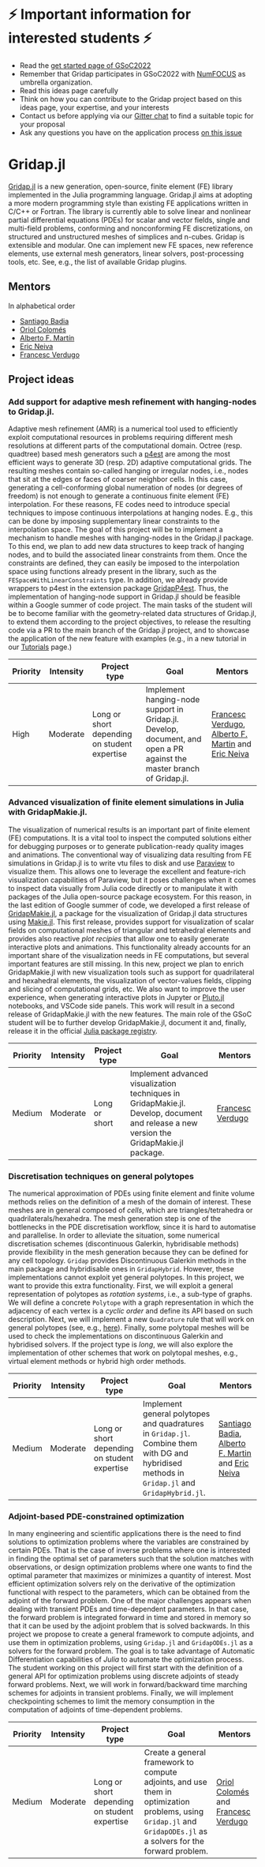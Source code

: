 # ⚡ Important information for interested students  ⚡
- Read the [get started page of GSoC2022](https://summerofcode.withgoogle.com/get-started/)
- Remember that Gridap participates in GSoC2022 with [NumFOCUS](https://numfocus.org/) as umbrella organization.
- Read this ideas page carefully
- Think on how you can contribute to the Gridap project based on this ideas page, your expertise, and your interests
- Contact us before applying via our [Gitter chat](https://gitter.im/Gridap-jl/community) to find a suitable topic for your proposal
- Ask any questions you have on the application process [on this issue](https://github.com/gridap/GSoC/issues/6)

# Gridap.jl

[Gridap.jl](https://github.com/gridap/Gridap.jl) is a new generation, open-source, finite element (FE) library implemented in the Julia programming language. Gridap.jl aims at adopting a more modern programming style than existing FE applications written in C/C++ or Fortran.  The library is currently able to solve linear and nonlinear partial differential equations (PDEs) for scalar and vector fields, single and multi-field problems, conforming and nonconforming FE discretizations, on structured and unstructured meshes of simplices and n-cubes. Gridap is extensible and modular. One can implement new FE spaces, new reference elements, use external mesh generators, linear solvers, post-processing tools, etc. See, e.g., the list of available Gridap plugins.


## Mentors

In alphabetical order
- [Santiago Badia](https://github.com/santiagobadia)
- [Oriol Colomés](https://github.com/oriolcg)
- [Alberto F. Martín](https://github.com/amartinhuertas)
- [Eric Neiva](https://github.com/ericneiva)
- [Francesc Verdugo](https://github.com/fverdugo)

## Project ideas

### Add support for adaptive mesh refinement with hanging-nodes to Gridap.jl.

Adaptive mesh refinement (AMR) is a numerical tool used to efficiently exploit computational resources in problems requiring different mesh resolutions at different parts of the computational domain. Octree (resp. quadtree) based mesh generators such a [p4est](https://www.p4est.org/) are among the most efficient ways to generate 3D (resp. 2D) adaptive computational grids. The resulting meshes contain so-called hanging or irregular nodes, i.e., nodes that sit at the edges or faces of coarser neighbor cells. In this case, generating a cell-conforming global numeration of nodes (or degrees of freedom) is not enough to generate a continuous finite element (FE) interpolation. For these reasons, FE codes need to introduce special techniques to impose continuous interpolations at hanging nodes. E.g., this can be done by imposing supplementary linear constraints to the interpolation space. The goal of this project will be to implement a mechanism to handle meshes with hanging-nodes in the Gridap.jl package. To this end, we plan to add new data structures to keep track of hanging nodes, and to build the associated linear constraints from them. Once the constraints are defined, they can easily be imposed to the interpolation space using functions already present in the library, such as the `FESpaceWithLinearConstraints` type. In addition, we already provide wrappers to p4est in the extension package [GridapP4est](https://github.com/gridap/GridapP4est.jl). Thus, the implementation of hanging-node support in Gridap.jl should be feasible within a Google summer of code project. The main tasks of the student will be to become familiar with the geometry-related data structures of Gridap.jl, to extend them according to the project objectives, to release the resulting code via a PR to the main branch of the Gridap.jl project, and to showcase the application of the new feature with examples (e.g., in a new tutorial in our [Tutorials](https://gridap.github.io/Tutorials/dev/) page.)


| **Priority** | **Intensity** | **Project type** | **Goal**  | **Mentors** |
| ------------ | ------------- | ---------------- | --------- | ----------- |
|  High  | Moderate | Long or short depending on student expertise | Implement hanging-node support in Gridap.jl. Develop, document, and open a PR against the master branch of Gridap.jl. |  [Francesc Verdugo](https://github.com/fverdugo), [Alberto F. Martin](https://github.com/amartinhuertas) and [Eric Neiva](https://github.com/ericneiva)

### Advanced visualization of finite element simulations in Julia with GridapMakie.jl.
The visualization of numerical results is an important part of finite element (FE) computations. It is a vital tool to inspect the computed solutions either for debugging purposes or to generate publication-ready quality images and animations. The conventional way of visualizing data resulting from FE simulations in Gridap.jl is to write vtu files to disk and use [Paraview](https://www.paraview.org/) to visualize them. This allows one to leverage the excellent and feature-rich visualization capabilities of Paraview, but it poses challenges when it comes to inspect data visually from Julia code directly or to manipulate it with packages of the Julia open-source package ecosystem. For this reason, in the last edition of Google summer of code, we developed a first release of [GridapMakie.jl](https://github.com/gridap/GridapMakie.jl), a package for the visualization of Gridap.jl data structures using [Makie.jl](https://github.com/JuliaPlots/Makie.jl). This first release, provides support for visualization of scalar fields on computational meshes of triangular and tetrahedral elements and provides also reactive *plot recipies* that allow one to easily generate interactive plots and animations. This functionality already accounts for an important share of the visualization needs in FE computations, but several important features are still missing. In this new, project we plan to enrich GridapMakie.jl with new visualization tools such as support for quadrilateral and hexahedral elements, the visualization of vector-values fields, clipping and slicing of computational grids, etc. We also want to improve the user experience, when generating interactive plots in Jupyter or [Pluto.jl](https://github.com/fonsp/Pluto.jl) notebooks, and VSCode side panels. This work will result in a second release of GridapMakie.jl with the new features. The main role of the GSoC student will be to further develop GridapMakie.jl, document it and, finally, release it in the official [Julia package registry](https://github.com/JuliaRegistries/General).

| **Priority** | **Intensity** | **Project type** | **Goal**  | **Mentors** |
| ------------ | ------------- | ---------------- | --------- | ----------- |
|  Medium  | Moderate | Long or short  | Implement advanced visualization techniques in GridapMakie.jl. Develop, document and release a new version the GridapMakie.jl package. |  [Francesc Verdugo](https://github.com/fverdugo)

### Discretisation techniques on general polytopes 

The numerical approximation of PDEs using finite element and finite volume methods relies on the definition of a mesh of the domain of interest. These meshes are in general composed of _cells_, which are  triangles/tetrahedra or quadrilaterals/hexahedra. The mesh generation step is one of the bottlenecks in the PDE discretisation workflow, since it is hard to automatise and parallelise. In order to alleviate the situation, some numerical discretisation schemes (discontinuous Galerkin, hybridisable methods) provide flexibility in the mesh generation because they can be defined for any cell topology. `Gridap` provides Discontinuous Galerkin methods in the main package and hybridisable ones in `GridapHybrid`. However, these implementations cannot exploit yet general polytopes. In this project, we want to provide this extra functionality. First, we will exploit a general representation of polytopes as _rotation systems_, i.e., a sub-type of graphs. We will define a concrete `Polytope` with a graph representation in which the adjacency of each vertex is a _cyclic order_ and define its API based on such description. Next, we will implement a new `Quadrature` rule that will work on general polytopes (see, e.g., [here](http://dilbert.engr.ucdavis.edu/~suku/quadrature/hni-curvedsolid.pdf)). Finally, some polytopal meshes will be used to check the implementations on discontinuous Galerkin and hybridised solvers. If the project type is _long_, we will also explore the implementation of other schemes that work on polytopal meshes, e.g., virtual element methods or hybrid high order methods.

| **Priority** | **Intensity** | **Project type** | **Goal**  | **Mentors** |
| ------------ | ------------- | ---------------- | --------- | ----------- |
|  Medium  | Moderate | Long or short depending on student expertise | Implement general polytopes and quadratures in `Gridap.jl`. Combine them with DG and hybridised methods in `Gridap.jl` and `GridapHybrid.jl`. | [Santiago Badia](https://github.com/santiagobadia), [Alberto F. Martin](https://github.com/amartinhuertas) and [Eric Neiva](https://github.com/ericneiva)


### Adjoint-based PDE-constrained optimization

In many engineering and scientific applications there is the need to find solutions to optimization problems where the variables are constrained by certain PDEs. That is the case of inverse problems where one is interested in finding the optimal set of parameters such that the solution matches with observations, or design optimization problems where one wants to find the optimal parameter that maximizes or minimizes a quantity of interest. Most efficient optimization solvers rely on the derivative of the optimization functional with respect to the parameters, which can be obtained from the adjoint of the forward problem. One of the major challenges appears when dealing with transient PDEs and time-dependent parameters. In that case, the forward problem is integrated forward in time and stored in memory so that it can be used by the adjoint problem that is solved backwards. In this project we propose to create a general framework to compute adjoints, and use them in optimization problems, using `Gridap.jl` and `GridapODEs.jl` as a solvers for the forward problem. The goal is to take advantage of Automatic Differentiation capabilities of *Julia* to automate the optimization process. The student working on this project will first start with the definition of a general API for optimization problems using discrete adjoints of steady forward problems. Next, we will work in forward/backward time marching schemes for adjoints in transient problems. Finally, we will implement checkpointing schemes to limit the memory consumption in the computation of adjoints of time-dependent problems.

| **Priority** | **Intensity** | **Project type** | **Goal**  | **Mentors** |
| ------------ | ------------- | ---------------- | --------- | ----------- |
|  Medium  | Moderate | Long or short depending on student expertise | Create a general framework to compute adjoints, and use them in optimization problems, using `Gridap.jl` and `GridapODEs.jl` as a solvers for the forward problem. | [Oriol Colomés](https://github.com/oriolcg) and [Francesc Verdugo](https://github.com/fverdugo)
